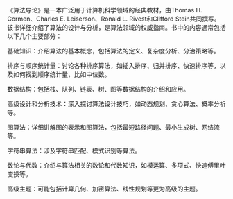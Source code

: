 《算法导论》是一本广泛用于计算机科学领域的经典教材，由Thomas H. Cormen、Charles E. Leiserson、Ronald L. Rivest和Clifford Stein共同撰写。该书详细介绍了算法的设计与分析，是算法领域的权威指南。书中的内容通常包括以下几个主要部分：

基础知识：介绍算法的基本概念，包括算法的定义、复杂度分析、分治策略等。

排序与顺序统计量：讨论各种排序算法，如插入排序、归并排序、快速排序等，以及如何找到顺序统计量，比如中位数。

数据结构：包括栈、队列、链表、树、图等数据结构的介绍和应用。

高级设计和分析技术：深入探讨算法设计技巧，如动态规划、贪心算法、概率分析等。

图算法：详细讲解图的表示和图算法，包括最短路径问题、最小生成树、网络流等。

字符串算法：涉及字符串匹配、模式识别等算法。

数论与代数：介绍与算法相关的数论和代数知识，如模运算、多项式、快速傅里叶变换等。

高级主题：可能包括计算几何、加密算法、线性规划等更为高级的主题。